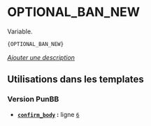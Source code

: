 # OPTIONAL_BAN_NEW


Variable.

```html
{OPTIONAL_BAN_NEW}
```

[*Ajouter une description*](https://fa-tvars.appspot.com/var/OPTIONAL_BAN_NEW)

## Utilisations dans les templates

### Version PunBB
* __[`confirm_body`](../tpl/var/punbb/confirm_body.md#readme) :__ ligne [`6`](../tpl/src/punbb/confirm_body.tpl#L6)